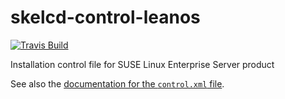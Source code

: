 skelcd-control-leanos
=====================

[![Travis Build](https://travis-ci.org/yast/skelcd-control-leanos.svg?branch=master)](https://travis-ci.org/yast/skelcd-control-leanos)


Installation control file for SUSE Linux Enterprise Server product

See also the [documentation for the `control.xml` file][1].

[1]: https://github.com/yast/yast-installation/blob/master/doc/control-file.md
